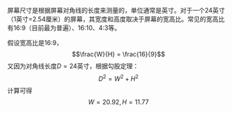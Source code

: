 屏幕尺寸是根据屏幕对角线的长度来测量的，单位通常是英寸。对于一个24英寸（1英寸=2.54厘米）的屏幕，其宽度和高度取决于屏幕的宽高比。常见的宽高比有16:9（目前最为普遍）、16:10、4:3等。

假设宽高比是16:9，
$$\frac{W}{H} = \frac{16}{9}$$
又因为对角线长度$D=24$英寸，根据勾股定理：
$$
D^2=W^2+H^2
$$
计算可得
$$
W=20.92,H=11.77
$$
